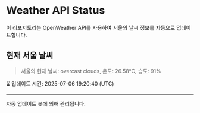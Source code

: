 
# Weather API Status

이 리포지토리는 OpenWeather API를 사용하여 서울의 날씨 정보를 자동으로 업데이트합니다.

## 현재 서울 날씨
> 서울의 현재 날씨: overcast clouds, 온도: 26.58°C, 습도: 91%

⏳ 업데이트 시간: 2025-07-06 19:20:40 (UTC)

---
자동 업데이트 봇에 의해 관리됩니다.
